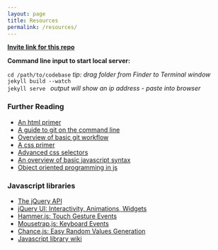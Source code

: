```yaml
---
layout: page
title: Resources
permalink: /resources/
---
```


**<a href="https://github.com/bennington-college/bennington-college.github.io/invitations">Invite link for this repo</a>**

**Command line input to start local server:**

`cd /path/to/codebase`    *tip: drag folder from Finder to Terminal window*  
`jekyll build --watch`  
`jekyll serve `    *output will show an ip address - paste into browser*  
	


### Further Reading
- [An html primer](http://htmldog.com/guides/html/beginner)  
- [A guide to git on the command line](https://rogerdudler.github.io/git-guide/)  
- [Overview of basic git workflow](http://scottchacon.com/2011/08/31/github-flow.html)  
- [A css primer](http://www.cssbasics.com/)  
- [Advanced css selectors](http://www.w3schools.com/cssref/trysel.asp)
- [An overview of basic javascript syntax](https://gitbookio.gitbooks.io/javascript/content/)
- [Object oriented programming in js](https://developer.mozilla.org/en-US/docs/Web/JavaScript/Introduction_to_Object-Oriented_JavaScript)
  
### Javascript libraries
- [The jQuery API](https://api.jquery.com/)
- [jQuery UI: Interactivity, Animations, Widgets](http://jqueryui.com/)
- [Hammer.js: Touch Gesture Events](https://hammerjs.github.io/)
- [Mousetrap.js: Keyboard Events](https://craig.is/killing/mice)
- [Chance.js: Easy Random Values Generation](http://chancejs.com/)
- [Javascript library wiki](https://github.com/bebraw/jswiki/wiki)  

